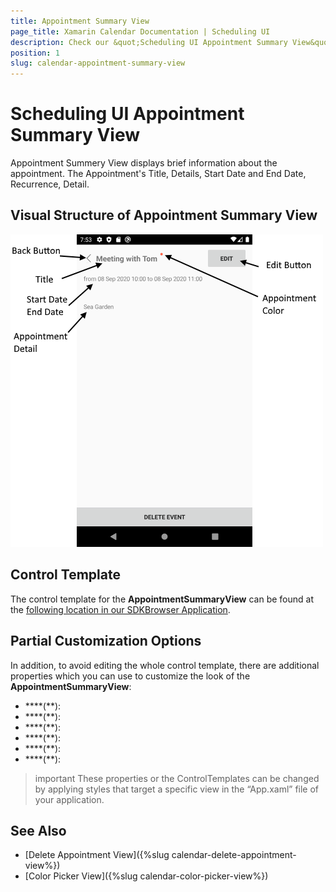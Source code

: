 ```yaml
---
title: Appointment Summary View
page_title: Xamarin Calendar Documentation | Scheduling UI
description: Check our &quot;Scheduling UI Appointment Summary View&quot; documentation article for Telerik Calendar for Xamarin control.
position: 1
slug: calendar-appointment-summary-view
---
```


# Scheduling UI Appointment Summary View

Appointment Summery View displays brief information about the appointment. The Appointment's Title, Details, Start Date and End Date, Recurrence, Detail.
 
## Visual Structure of Appointment Summary View 

![Scheduling UI Appointment Summary View](images/calendar-appointment-summary-view.png)

## Control Template

The control template for the **AppointmentSummaryView** can be found at the [following location in our SDKBrowser Application](https://github.com/telerik/xamarin-forms-sdk/blob/master/XamarinSDK/SDKBrowser/SDKBrowser/Examples/CalendarControl/SchedulingCategory/SchedulingUIViews/AppointmentSummaryView.xaml).

## Partial Customization Options 

In addition, to avoid editing the whole control template, there are additional properties which you can use to customize the look of the **AppointmentSummaryView**: 

* ****(**):
* ****(**):
* ****(**):
* ****(**):
* ****(**):
* ****(**):

>important These properties or the ControlTemplates can be changed by applying styles that target a specific view in the “App.xaml” file of your application. 

## See Also

* [Delete Appointment View]({%slug calendar-delete-appointment-view%})
* [Color Picker View]({%slug calendar-color-picker-view%})
